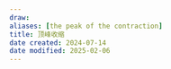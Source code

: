 ```yaml
---
draw:
aliases: [the peak of the contraction]
title: 顶峰收缩
date created: 2024-07-14
date modified: 2025-02-06
---
```

